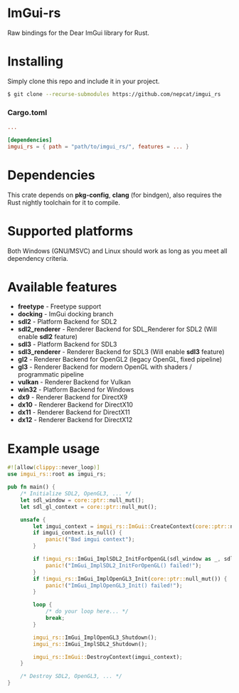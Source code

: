 # ImGui-rs
Raw bindings for the Dear ImGui library for Rust.

# Installing
Simply clone this repo and include it in your project.
```bash
$ git clone --recurse-submodules https://github.com/nepcat/imgui_rs
```
### Cargo.toml
```toml
...

[dependencies]
imgui_rs = { path = "path/to/imgui_rs/", features = ... }
```

# Dependencies
This crate depends on **pkg-config**, **clang** (for bindgen), also requires the Rust nightly toolchain for it to compile.

# Supported platforms
Both Windows (GNU/MSVC) and Linux should work as long as you meet all dependency criteria.

# Available features
* **freetype** - Freetype support
* **docking** - ImGui docking branch
* **sdl2** - Platform Backend for SDL2
* **sdl2_renderer** - Renderer Backend for SDL_Renderer for SDL2 (Will enable **sdl2** feature)
* **sdl3** - Platform Backend for SDL3
* **sdl3_renderer** - Renderer Backend for SDL3 (Will enable **sdl3** feature)
* **gl2** - Renderer Backend for OpenGL2 (legacy OpenGL, fixed pipeline)
* **gl3** - Renderer Backend for modern OpenGL with shaders / programmatic pipeline
* **vulkan** - Renderer Backend for Vulkan
* **win32** - Platform Backend for Windows
* **dx9** - Renderer Backend for DirectX9
* **dx10** - Renderer Backend for DirectX10
* **dx11** - Renderer Backend for DirectX11
* **dx12** - Renderer Backend for DirectX12

# Example usage
```rust
#![allow(clippy::never_loop)]
use imgui_rs::root as imgui_rs;

pub fn main() {
    /* Initialize SDL2, OpenGL3, ... */
    let sdl_window = core::ptr::null_mut();
    let sdl_gl_context = core::ptr::null_mut();

    unsafe {
        let imgui_context = imgui_rs::ImGui::CreateContext(core::ptr::null_mut());
        if imgui_context.is_null() {
            panic!("Bad imgui context");
        }

        if !imgui_rs::ImGui_ImplSDL2_InitForOpenGL(sdl_window as _, sdl_gl_context as _) {
            panic!("ImGui_ImplSDL2_InitForOpenGL() failed!");
        }
        if !imgui_rs::ImGui_ImplOpenGL3_Init(core::ptr::null_mut()) {
            panic!("ImGui_ImplOpenGL3_Init() failed!");
        }

        loop {
            /* do your loop here... */
            break;
        }

        imgui_rs::ImGui_ImplOpenGL3_Shutdown();
        imgui_rs::ImGui_ImplSDL2_Shutdown();

        imgui_rs::ImGui::DestroyContext(imgui_context);
    }

    /* Destroy SDL2, OpenGL3, ... */
}
```